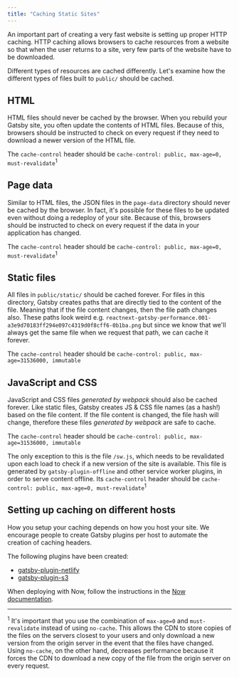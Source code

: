 ```yaml
---
title: "Caching Static Sites"
---
```


An important part of creating a very fast website is setting up proper HTTP caching. HTTP caching allows browsers to cache resources from a website so that when the user returns to a site, very few parts of the website have to be downloaded.

Different types of resources are cached differently. Let's examine how the different types of files built to `public/` should be cached.

## HTML

HTML files should never be cached by the browser. When you rebuild your Gatsby site, you often update the contents of HTML files. Because of this, browsers should be instructed to check on every request if they need to download a newer version of the HTML file.

The `cache-control` header should be `cache-control: public, max-age=0, must-revalidate`<sup>1</sup>

## Page data

Similar to HTML files, the JSON files in the `page-data` directory should never be cached by the browser. In fact, it's possible for these files to be updated even without doing a redeploy of your site. Because of this, browsers should be instructed to check on every request if the data in your application has changed.

The `cache-control` header should be `cache-control: public, max-age=0, must-revalidate`<sup>1</sup>

## Static files

All files in `public/static/` should be cached forever. For files in this directory, Gatsby creates paths that are directly tied to the content of the file. Meaning that if the file content changes, then the file path changes also. These paths look weird e.g. `reactnext-gatsby-performance.001-a3e9d70183ff294e097c4319d0f8cff6-0b1ba.png` but since we know that we'll always get the same file when we request that path, we can cache it forever.

The `cache-control` header should be `cache-control: public, max-age=31536000, immutable`

## JavaScript and CSS

JavaScript and CSS files *generated by webpack* should also be cached forever. Like static files, Gatsby creates JS & CSS file names (as a hash!) based on the file content. If the file content is changed, the file hash will change, therefore these files *generated by webpack* are safe to cache.

The `cache-control` header should be `cache-control: public, max-age=31536000, immutable`

The only exception to this is the file `/sw.js`, which needs to be revalidated upon each load to check if a new version of the site is available. This file is generated by `gatsby-plugin-offline` and other service worker plugins, in order to serve content offline. Its `cache-control` header should be `cache-control: public, max-age=0, must-revalidate`<sup>1</sup>

## Setting up caching on different hosts

How you setup your caching depends on how you host your site. We encourage people to create Gatsby plugins per host to automate the creation of caching headers.

The following plugins have been created:

- [gatsby-plugin-netlify](/packages/gatsby-plugin-netlify/)
- [gatsby-plugin-s3](https://github.com/jariz/gatsby-plugin-s3)

When deploying with Now, follow the instructions in the [Now documentation](https://zeit.co/guides/deploying-gatsby-with-now#bonus:-cache-your-gatsby-assets).

* * *

<sup>1</sup> It's important that you use the combination of `max-age=0` and `must-revalidate` instead of using `no-cache`. This allows the CDN to store copies of the files on the servers closest to your users and only download a new version from the origin server in the event that the files have changed. Using `no-cache`, on the other hand, decreases performance because it forces the CDN to download a new copy of the file from the origin server on every request.